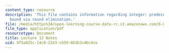 ```yaml
---
content_type: resource
description: 'This file contains information regarding integer: predecessor lower
  bound via round elimination.'
file: /media/https%3A/open-learning-course-data-rc.s3.amazonaws.com/6-851-advanced-data-structures-spring-2012/9f5a025c14c82243cb59663b3c4bc4ce_MIT6_851S12_Lec13.pdf
file_type: application/pdf
resourcetype: Document
title: Lecture 13 Notes
uid: 9f5a025c-14c8-2243-cb59-663b3c4bc4ce
---
```


